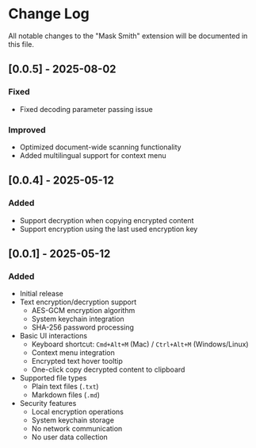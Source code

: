 # Change Log

All notable changes to the "Mask Smith" extension will be documented in this file.

## [0.0.5] - 2025-08-02

### Fixed
- Fixed decoding parameter passing issue

### Improved
- Optimized document-wide scanning functionality
- Added multilingual support for context menu

## [0.0.4] - 2025-05-12

### Added
- Support decryption when copying encrypted content
- Support encryption using the last used encryption key

## [0.0.1] - 2025-05-12

### Added
- Initial release
- Text encryption/decryption support
  - AES-GCM encryption algorithm
  - System keychain integration
  - SHA-256 password processing
- Basic UI interactions
  - Keyboard shortcut: `Cmd+Alt+M` (Mac) / `Ctrl+Alt+M` (Windows/Linux)
  - Context menu integration
  - Encrypted text hover tooltip
  - One-click copy decrypted content to clipboard
- Supported file types
  - Plain text files (`.txt`)
  - Markdown files (`.md`)
- Security features
  - Local encryption operations
  - System keychain storage
  - No network communication
  - No user data collection